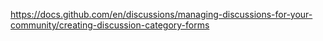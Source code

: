 https://docs.github.com/en/discussions/managing-discussions-for-your-community/creating-discussion-category-forms